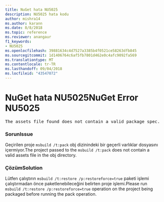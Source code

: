 ```yaml
---
title: NuGet hata NU5025
description: NU5025 hata kodu
author: mishra14
ms.author: karann
ms.date: 8/8/2018
ms.topic: reference
ms.reviewer: anangaur
f1_keywords:
- NU5025
ms.openlocfilehash: 39881634c4d7527a3385b4f0521ce58263dfb845
ms.sourcegitcommit: 1d1406764c6af5fb7801d462e0c4afc9092fa569
ms.translationtype: MT
ms.contentlocale: tr-TR
ms.lasthandoff: 09/04/2018
ms.locfileid: "43547072"
---
```

# <a name="nuget-error-nu5025"></a><span data-ttu-id="b9962-103">NuGet hata NU5025</span><span class="sxs-lookup"><span data-stu-id="b9962-103">NuGet Error NU5025</span></span>
<pre>The assets file found does not contain a valid package spec. Try restoring the project again. The location of the assets file is F:\project\obj\project.assets.json.</pre>

### <a name="issue"></a><span data-ttu-id="b9962-104">Sorun</span><span class="sxs-lookup"><span data-stu-id="b9962-104">Issue</span></span>

<span data-ttu-id="b9962-105">Geçirilen proje `msbuild /t:pack` obj dizinindeki bir geçerli varlıklar dosyasını içermiyor.</span><span class="sxs-lookup"><span data-stu-id="b9962-105">The project passed to the `msbuild /t:pack` does not contain a valid assets file in the obj directory.</span></span>


### <a name="solution"></a><span data-ttu-id="b9962-106">Çözüm</span><span class="sxs-lookup"><span data-stu-id="b9962-106">Solution</span></span>

<span data-ttu-id="b9962-107">Lütfen çalıştırın `msbuild /t:restore /p:restoreforce=true` paketi işlemi çalıştırmadan önce paketlenebileceğini belirten proje işlemi.</span><span class="sxs-lookup"><span data-stu-id="b9962-107">Please run `msbuild /t:restore /p:restoreforce=true` operation on the project being packaged before running the pack operation.</span></span>


